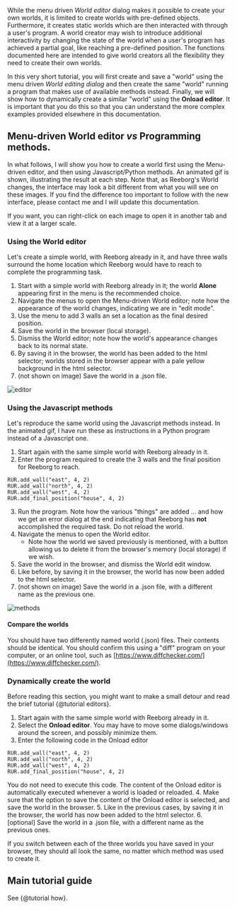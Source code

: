 While the menu driven *World editor* dialog makes it possible to create
your own worlds, it is limited to create worlds with pre-defined objects.  Furthermore, it
creates static worlds which are then interacted with through a user's program.
A world creator may wish to introduce additional interactivity by changing
the state of the world when a user's program has achieved a partial goal,
like reaching a pre-defined position.  The functions documented here are
intended to give world creators all the flexibility they need to create
their own worlds.

In this very short tutorial, you will first create and save a "world" using
the menu driven *World editing dialog* and then create the same "world"
running a program that makes use of available methods instead.
Finally, we will show how to dynamically create a similar "world"
using the **Onload editor**.
It is important that you do this so that you can understand the more
complex examples provided elsewhere in this documentation.


## Menu-driven World editor _vs_ Programming methods.

In what follows, I will show you how to create a world first using the Menu-driven editor,
and then using Javascript/Python methods.
An animated gif is shown, illustrating the result at each step.
Note that, as Reeborg's World changes, the interface may look a bit different from what you will see on these images.
If you find the difference too important to follow with the new interface, please contact me and
I will update this documentation.

If you want, you can right-click on each image to open it in another tab and view it at a larger scale.


### Using the World editor

Let's create a simple world, with Reeborg already in it, and have three walls surround the home location which Reeborg would have to reach to complete the programming task.

1. Start with a simple world with Reeborg already in it; the world **Alone** appearing first in the menu is the recommended choice.
2. Navigate the menus to open the Menu-driven World editor; note how the appearance of the world changes, indicating we are in "edit mode".
3. Use the menu to add 3 walls an set a location as the final desired position.
4. Save the world in the browser (local storage).
5. Dismiss the World editor; note how the world's appearance changes back to its normal state.
6. By saving it in the browser, the world has been added to the html selector; worlds stored in the browser appear with a pale yellow background in the html selector.
7. (not shown on image) Save the world in a .json file.

![editor][editor_link]

[editor_link]: ../../src/images/create_world.gif

### Using the Javascript methods

Let's reproduce the same world using the Javascript methods instead.
In the animated gif, I have run these as instructions in a Python program instead of a Javascript one.

1. Start again with the same simple world with Reeborg already in it.
2. Enter the program required to create the 3 walls and the final position for Reeborg to reach.
```
RUR.add_wall("east", 4, 2)
RUR.add_wall("north", 4, 2)
RUR.add_wall("west", 4, 2)
RUR.add_final_position("house", 4, 2)
```
3. Run the program. Note how the various "things" are added ... and how we get an error dialog at the end indicating that Reeborg has **not** accomplished the required task. Do not reload the world.
4. Navigate the menus to open the World editor.
   - Note how the world we saved previously is mentioned, with a button allowing us to delete it from the browser's memory (local storage) if we wish.
5. Save the world in the browser, and dismiss the World edit window.
6. Like before, by saving it in the browser, the world has now been added to the html selector.
7. (not shown on image) Save the world in a .json file, with a different
name as the previous one.

![methods][methods_link]

[methods_link]: ../../src/images/create_world2.gif

#### Compare the worlds

You should have two differently named world (.json) files. Their contents
should be identical.  You should confirm this using a "diff" program
on your computer, or an online tool,
such as [https://www.diffchecker.com/](https://www.diffchecker.com/).


### Dynamically create the world

Before reading this section, you might want to make a small detour
and read the brief tutorial {@tutorial editors}.

1. Start again with the same simple world with Reeborg already in it.
2. Select the **Onload editor**. You may have to move some dialogs/windows
   around the screen, and possibly minimize them.
3. Enter the following code in the Onload editor
```
RUR.add_wall("east", 4, 2)
RUR.add_wall("north", 4, 2)
RUR.add_wall("west", 4, 2)
RUR.add_final_position("house", 4, 2)
```
   You do not need to execute this code. The content of the Onload editor is
   automatically executed whenever a world is loaded or reloaded.
4. Make sure that the option to save the content of the Onload editor
   is selected, and save the world in the browser.
5. Like in the previous cases, by saving it in the browser, the world has now been added to the html selector.
6. [optional] Save the world in a .json file, with a different
name as the previous ones.


If you switch between each of the three worlds you have saved in your browser,
they should all look the same, no matter which method was used to create it.

## Main tutorial guide

See {@tutorial how}.